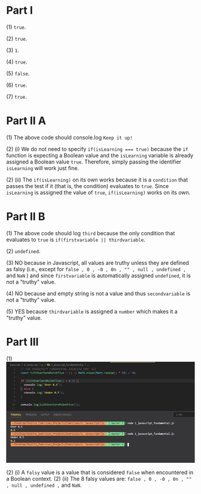 # Part I

(1) `true`.

(2) `true`.

(3) `1`.

(4) `true`.

(5) `false`.

(6) `true`.

(7) `true`.

# Part II A

(1) The above code should console.log `Keep it up!`

(2) (i) We do not need to specify `if(isLearning === true)` because the `if` function is expecting a Boolean value and the `isLearning` variable is already assigned a Boolean value `true`. Therefore, simply passing the identifier `isLearning` will work just fine.

(2) (ii) The `if(isLearning)` on its own works because it is a `condition` that passes the test if it (that is, the condition) evaluates to `true`. Since `isLearning` is assigned the value of `true`, `if(isLearning)` works on its own.

# Part II B

(1) The above code should log `third` because the only condition that evaluates to `true` is `if(firstvariable || thirdvariable`.

(2) `undefined`.

(3) NO because in Javascript, all values are truthy unless they are defined as falsy (i.e., except for `false , 0 , -0 , 0n , "" , null , undefined ,` and `NaN` ) and since `firstvariable` is automatically assigned `undefined`, it is not a "truthy" value.

(4) NO because and empty string is not a value and thus `secondvariable` is not a "truthy" value.

(5) YES because `thirdvariable` is assigned a `number` which makes it a "truthy" value.

# Part III

(1) ![alt javascript_fundamental_part_iii](../snapshots/javascript_fundamental_part_iii.JPG)

(2) (i) A `falsy` value is a value that is considered `false` when encountered in a Boolean context.
(2) (ii) The 8 falsy values are: `false , 0 , -0 , 0n , "" , null , undefined ,` and `NaN`.
